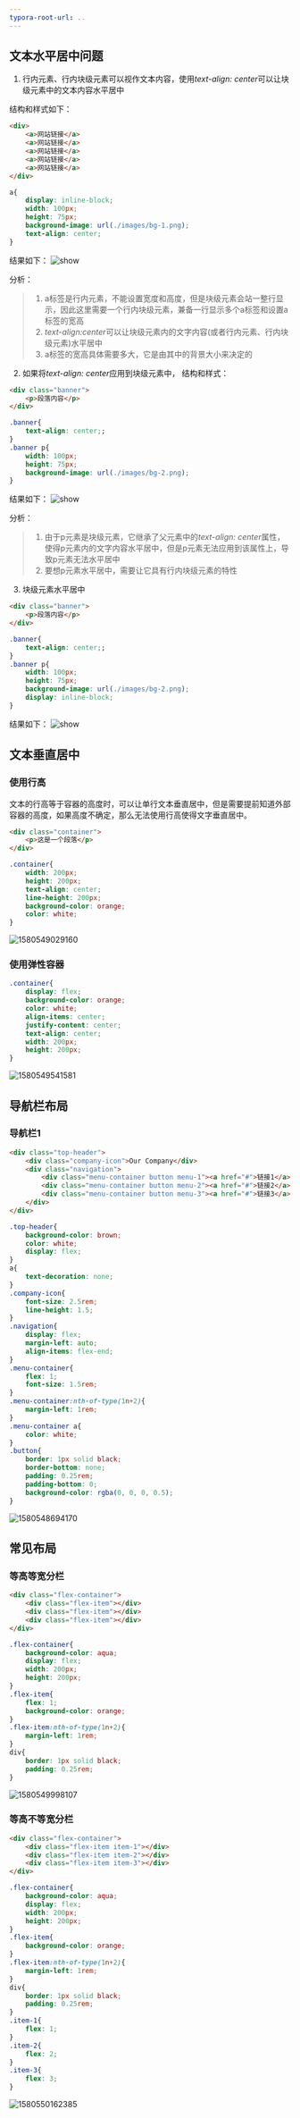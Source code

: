 ```yaml
---
typora-root-url: ..
---
```


## 文本水平居中问题
1. 行内元素、行内块级元素可以视作文本内容，使用*text-align: center*可以让块级元素中的文本内容水平居中

结构和样式如下：
```html
<div>
    <a>网站链接</a>
    <a>网站链接</a>
    <a>网站链接</a>
    <a>网站链接</a>
    <a>网站链接</a>
</div>
```
```css
a{
    display: inline-block;
    width: 100px;
    height: 75px;
    background-image: url(./images/bg-1.png);
    text-align: center;
}
```
结果如下：
![show](./css/images/001.png)

分析：
>1. a标签是行内元素，不能设置宽度和高度，但是块级元素会站一整行显示，因此这里需要一个行内块级元素，兼备一行显示多个a标签和设置a标签的宽高
>2. *text-align:center*可以让块级元素内的文字内容(或者行内元素、行内块级元素)水平居中
>3. a标签的宽高具体需要多大，它是由其中的背景大小来决定的

2. 如果将*text-align: center*应用到块级元素中，
结构和样式：
```html
<div class="banner">
    <p>段落内容</p>
</div>
```
```css
.banner{
    text-align: center;;
}
.banner p{
    width: 100px;
    height: 75px;
    background-image: url(./images/bg-2.png);
}
```
结果如下：
![show](./css/images/002.png)

分析：
>1. 由于p元素是块级元素，它继承了父元素中的*text-align: center*属性，使得p元素内的文字内容水平居中，但是p元素无法应用到该属性上，导致p元素无法水平居中
>2. 要想p元素水平居中，需要让它具有行内块级元素的特性

3. 块级元素水平居中
```html
<div class="banner">
    <p>段落内容</p>
</div>
```
```css
.banner{
    text-align: center;;
}
.banner p{
    width: 100px;
    height: 75px;
    background-image: url(./images/bg-2.png);
    display: inline-block;
}
```
结果如下：
![show](./css/images/003.png)


## 文本垂直居中
### 使用行高

文本的行高等于容器的高度时，可以让单行文本垂直居中，但是需要提前知道外部容器的高度，如果高度不确定，那么无法使用行高使得文字垂直居中。

```html
<div class="container">
    <p>这是一个段落</p>
</div>
```

```css
.container{
    width: 200px;
    height: 200px;
    text-align: center;
    line-height: 200px;
    background-color: orange;
    color: white;
}
```

![1580549029160](/css/images/1580549029160.png)

### 使用弹性容器

```css
.container{
    display: flex;
    background-color: orange;
    color: white;
    align-items: center;
    justify-content: center;
    text-align: center;
    width: 200px;
    height: 200px;
}
```

![1580549541581](/css/images/1580549541581.png)

## 导航栏布局

### 导航栏1

```html
<div class="top-header">
    <div class="company-icon">Our Company</div>
    <div class="navigation">
        <div class="menu-container button menu-1"><a href="#">链接1</a></div>
        <div class="menu-container button menu-2"><a href="#">链接2</a></div>
        <div class="menu-container button menu-3"><a href="#">链接3</a></div>
    </div>
</div>
```

```css
.top-header{
    background-color: brown;
    color: white;
    display: flex;
}
a{
    text-decoration: none;
}
.company-icon{
    font-size: 2.5rem;
    line-height: 1.5;
}
.navigation{
    display: flex;
    margin-left: auto;
    align-items: flex-end;
}
.menu-container{
    flex: 1;
    font-size: 1.5rem;
}
.menu-container:nth-of-type(1n+2){
    margin-left: 1rem;
}
.menu-container a{
    color: white;
}
.button{
    border: 1px solid black;
    border-bottom: none;
    padding: 0.25rem;
    padding-bottom: 0;
    background-color: rgba(0, 0, 0, 0.5);
}
```

![1580548694170](/css/images/1580548694170.png)

## 常见布局

### 等高等宽分栏

```html
<div class="flex-container">
    <div class="flex-item"></div>
    <div class="flex-item"></div>
    <div class="flex-item"></div>
</div>
```

```css
.flex-container{
    background-color: aqua;
    display: flex;
    width: 200px;
    height: 200px;
}
.flex-item{
    flex: 1;
    background-color: orange;
}
.flex-item:nth-of-type(1n+2){
    margin-left: 1rem;
}
div{
    border: 1px solid black;
    padding: 0.25rem;
}
```

![1580549998107](/css/images/1580549998107.png)

### 等高不等宽分栏

```html
<div class="flex-container">
    <div class="flex-item item-1"></div>
    <div class="flex-item item-2"></div>
    <div class="flex-item item-3"></div>
</div>
```

```css
.flex-container{
    background-color: aqua;
    display: flex;
    width: 200px;
    height: 200px;
}
.flex-item{
    background-color: orange;
}
.flex-item:nth-of-type(1n+2){
    margin-left: 1rem;
}
div{
    border: 1px solid black;
    padding: 0.25rem;
}
.item-1{
    flex: 1;
}
.item-2{
    flex: 2;
}
.item-3{
    flex: 3;
}
```

![1580550162385](/css/images/1580550162385.png)